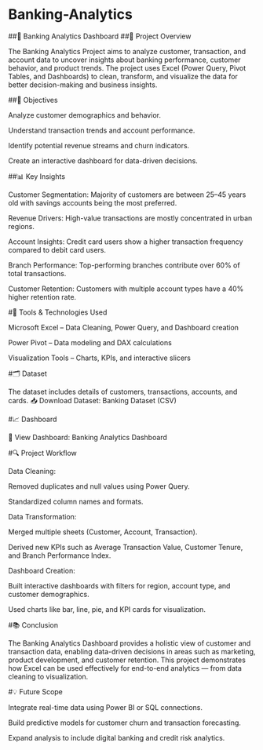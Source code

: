 # Banking-Analytics
##🏦 Banking Analytics Dashboard
##📘 Project Overview

The Banking Analytics Project aims to analyze customer, transaction, and account data to uncover insights about banking performance, customer behavior, and product trends. The project uses Excel (Power Query, Pivot Tables, and Dashboards) to clean, transform, and visualize the data for better decision-making and business insights.

##🎯 Objectives

Analyze customer demographics and behavior.

Understand transaction trends and account performance.

Identify potential revenue streams and churn indicators.

Create an interactive dashboard for data-driven decisions.

##📊 Key Insights

Customer Segmentation: Majority of customers are between 25–45 years old with savings accounts being the most preferred.

Revenue Drivers: High-value transactions are mostly concentrated in urban regions.

Account Insights: Credit card users show a higher transaction frequency compared to debit card users.

Branch Performance: Top-performing branches contribute over 60% of total transactions.

Customer Retention: Customers with multiple account types have a 40% higher retention rate.

#🧩 Tools & Technologies Used

Microsoft Excel – Data Cleaning, Power Query, and Dashboard creation

Power Pivot – Data modeling and DAX calculations

Visualization Tools – Charts, KPIs, and interactive slicers

#🗂️ Dataset

The dataset includes details of customers, transactions, accounts, and cards.
📥 Download Dataset: Banking Dataset (CSV)

#📈 Dashboard

🔗 View Dashboard: Banking Analytics Dashboard

#🔍 Project Workflow

Data Cleaning:

Removed duplicates and null values using Power Query.

Standardized column names and formats.

Data Transformation:

Merged multiple sheets (Customer, Account, Transaction).

Derived new KPIs such as Average Transaction Value, Customer Tenure, and Branch Performance Index.

Dashboard Creation:

Built interactive dashboards with filters for region, account type, and customer demographics.

Used charts like bar, line, pie, and KPI cards for visualization.

#📚 Conclusion

The Banking Analytics Dashboard provides a holistic view of customer and transaction data, enabling data-driven decisions in areas such as marketing, product development, and customer retention. This project demonstrates how Excel can be used effectively for end-to-end analytics — from data cleaning to visualization.

#💡 Future Scope

Integrate real-time data using Power BI or SQL connections.

Build predictive models for customer churn and transaction forecasting.

Expand analysis to include digital banking and credit risk analytics.
